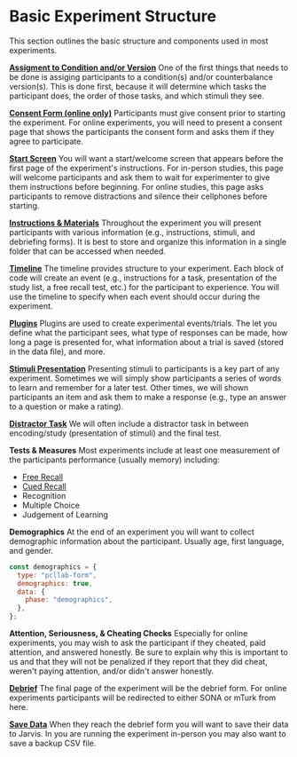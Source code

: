 # Basic Experiment Structure

This section outlines the basic structure and components used in most experiments.

**[Assigment to Condition and/or Version](counterbalence.md)**
One of the first things that needs to be done is assiging participants to a condition(s) and/or counterbalance version(s). This is done first, because it will determine which tasks the participant does, the order of those tasks, and which stimuli they see. 

**[Consent Form (online only)](materials/#consent.md)**
Participants must give consent prior to starting the experiment. For online experiments, you will need to present a consent page that shows the participants the consent form and asks them if they agree to participate.   

**[Start Screen](starting.md)**
You will want a start/welcome screen that appears before the first page of the experiment's instructions. For in-person studies, this page will welcome participants and ask them to wait for experimenter to give them instructions before beginning. For online studies, this page asks participants to remove distractions and silence their cellphones before starting. 

**[Instructions & Materials](materials.md)**
Throughout the experiment you will present participants with various information (e.g., instructions, stimuli, and debriefing forms). It is best to store and organize this information in a single folder that can be accessed when needed.

**[Timeline](timeline.md)**
The timeline provides structure to your experiment. Each block of code will create an event (e.g., instructions for a task, presentation of the study list, a free recall test, etc.) for the participant to experience. You will use the timeline to specify when each event should occur during the experiment. 

**[Plugins](plugins.md)** 
Plugins are used to create experimental events/trials. The let you define what the participant sees, what type of responses can be made, how long a page is presented for, what information about a trial is saved (stored in the data file), and more.

**[Stimuli Presentation](study-list.md)**
Presenting stimuli to participants is a key part of any experiment. Sometimes we will simply show participants a series of words to learn and remember for a later test. Other times, we will shown participants an item and ask them to make a response (e.g., type an answer to a question or make a rating). 

**[Distractor Task](distractor.md)**
We will often include a distractor task in between encoding/study (presentation of stimuli) and the final test.  

**Tests & Measures**
Most experiments include at least one measurement of the participants performance (usually memory) including:
* [Free Recall](free-recall.md)
* [Cued Recall](cued-recall.md)
* Recognition
* Multiple Choice
* Judgement of Learning

**Demographics**
At the end of an experiment you will want to collect demographic information about the participant. Usually age, first language, and gender.

```js
const demographics = {
  type: "pcllab-form",
  demographics: true,
  data: {
    phase: "demographics",
  },
};
```

**Attention, Seriousness, & Cheating Checks**
Especially for online experiments, you may wish to ask the participant if they cheated, paid attention, and answered honestly. Be sure to explain why this is important to us and that they will not be penalized if they report that they did cheat, weren't paying attention, and/or didn't answer honestly.

**[Debrief](materials/#debrief.md)**
The final page of the experiment will be the debrief form. For online experiments participants will be redirected to either SONA or mTurk from here.

**[Save Data](saving-data.md)**
When they reach the debrief form you will want to save their data to Jarvis. In you are running the experiment in-person you may also want to save a backup CSV file.







